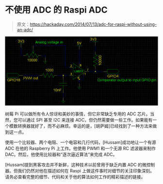 # 不使用 ADC 的 Raspi ADC

> 原文：<https://hackaday.com/2014/07/13/adc-for-raspi-without-using-an-adc/>

![Schematic of ACD for a raspi](img/12419540b87898f880bafea7b1eaa8d8.png)

树莓 Pi 可以做所有令人惊讶和美妙的事情，但它非常缺乏专用的 ADC 芯片。当然，您可以通过 SPI 甚至 I2C 来连接 ADC，但仍然需要做一些工作。如果能有一个模数转换器就好了，而不必麻烦。幸运的是，[胡萨姆]已经找到了一种方法来做到这一点。

使用一个比较器、两个电阻、一个电容和几行代码，[Hussam]成功地让一个有源 ADC 在他的 Raspberry Pi 上工作。他使用 PWM1 和一个无源 RC 滤波器来制作 DAC。然后，他使用比较器和“逐次逼近算法”来完成 ADC。

[Hussam]提到黑客攻击并不新鲜，这种技术以前曾用于缺乏内置 ADC 的微控制器。但我们仍然对他在描述如何在 Raspi 上做这件事时对细节的关注印象深刻。请务必查看完整的细节、代码和关于他的算法如何工作的精彩描述的链接。